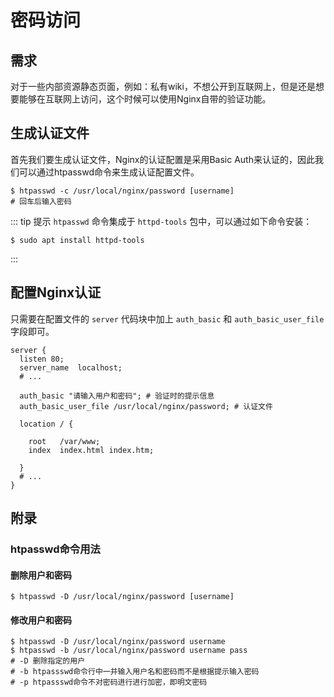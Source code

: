 # 密码访问

## 需求

对于一些内部资源静态页面，例如：私有wiki，不想公开到互联网上，但是还是想要能够在互联网上访问，这个时候可以使用Nginx自带的验证功能。

## 生成认证文件

首先我们要生成认证文件，Nginx的认证配置是采用Basic Auth来认证的，因此我们可以通过htpasswd命令来生成认证配置文件。

```shell
$ htpasswd -c /usr/local/nginx/password [username]
# 回车后输入密码
```

::: tip 提示
`htpasswd` 命令集成于 `httpd-tools` 包中，可以通过如下命令安装：

```shell
$ sudo apt install httpd-tools
```

:::

## 配置Nginx认证

只需要在配置文件的 `server` 代码块中加上 `auth_basic` 和 `auth_basic_user_file` 字段即可。

```nginx {6-7}
server {
  listen 80; 
  server_name  localhost; 
  # ...
  
  auth_basic "请输入用户和密码"; # 验证时的提示信息
  auth_basic_user_file /usr/local/nginx/password; # 认证文件

  location / {

    root   /var/www;
    index  index.html index.htm;

  }
  # ...
}

```

## 附录

### htpasswd命令用法

#### 删除用户和密码

```shell
$ htpasswd -D /usr/local/nginx/password [username]
```

#### 修改用户和密码

```shell
$ htpasswd -D /usr/local/nginx/password username
$ htpasswd -b /usr/local/nginx/password username pass
# -D 删除指定的用户
# -b htpassswd命令行中一并输入用户名和密码而不是根据提示输入密码
# -p htpassswd命令不对密码进行进行加密，即明文密码
```
